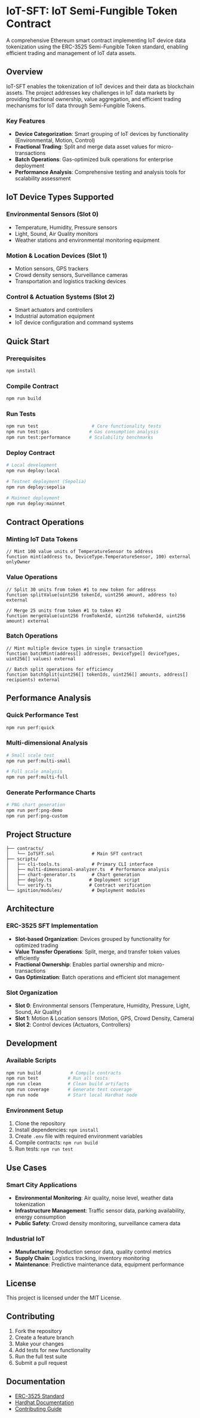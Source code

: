 # IoT-SFT: IoT Semi-Fungible Token Contract

A comprehensive Ethereum smart contract implementing IoT device data tokenization using the ERC-3525 Semi-Fungible Token standard, enabling efficient trading and management of IoT data assets.

## Overview

IoT-SFT enables the tokenization of IoT devices and their data as blockchain assets. The project addresses key challenges in IoT data markets by providing fractional ownership, value aggregation, and efficient trading mechanisms for IoT data through Semi-Fungible Tokens.

### Key Features

- **Device Categorization**: Smart grouping of IoT devices by functionality (Environmental, Motion, Control)
- **Fractional Trading**: Split and merge data asset values for micro-transactions
- **Batch Operations**: Gas-optimized bulk operations for enterprise deployment
- **Performance Analysis**: Comprehensive testing and analysis tools for scalability assessment

## IoT Device Types Supported

### Environmental Sensors (Slot 0)
- Temperature, Humidity, Pressure sensors
- Light, Sound, Air Quality monitors
- Weather stations and environmental monitoring equipment

### Motion & Location Devices (Slot 1) 
- Motion sensors, GPS trackers
- Crowd density sensors, Surveillance cameras
- Transportation and logistics tracking devices

### Control & Actuation Systems (Slot 2)
- Smart actuators and controllers
- Industrial automation equipment
- IoT device configuration and command systems

## Quick Start

### Prerequisites
```bash
npm install
```

### Compile Contract
```bash
npm run build
```

### Run Tests
```bash
npm run test                    # Core functionality tests
npm run test:gas               # Gas consumption analysis
npm run test:performance       # Scalability benchmarks
```

### Deploy Contract
```bash
# Local development
npm run deploy:local

# Testnet deployment (Sepolia)
npm run deploy:sepolia

# Mainnet deployment
npm run deploy:mainnet
```

## Contract Operations

### Minting IoT Data Tokens
```solidity
// Mint 100 value units of TemperatureSensor to address
function mint(address to, DeviceType.TemperatureSensor, 100) external onlyOwner
```

### Value Operations
```solidity
// Split 30 units from token #1 to new token for address
function splitValue(uint256 tokenId, uint256 amount, address to) external

// Merge 25 units from token #1 to token #2  
function mergeValue(uint256 fromTokenId, uint256 toTokenId, uint256 amount) external
```

### Batch Operations
```solidity
// Mint multiple device types in single transaction
function batchMint(address[] addresses, DeviceType[] deviceTypes, uint256[] values) external

// Batch split operations for efficiency
function batchSplit(uint256[] tokenIds, uint256[] amounts, address[] recipients) external
```

## Performance Analysis

### Quick Performance Test
```bash
npm run perf:quick
```

### Multi-dimensional Analysis
```bash
# Small scale test
npm run perf:multi-small

# Full scale analysis  
npm run perf:multi-full
```

### Generate Performance Charts
```bash
# PNG chart generation
npm run perf:png-demo
npm run perf:png-custom
```

## Project Structure

```
├── contracts/
│   └── IoTSFT.sol              # Main SFT contract
├── scripts/
│   ├── cli-tools.ts            # Primary CLI interface
│   ├── multi-dimensional-analyzer.ts  # Performance analysis
│   ├── chart-generator.ts      # Chart generation
│   ├── deploy.ts              # Deployment script
│   └── verify.ts              # Contract verification
└── ignition/modules/           # Deployment modules
```

## Architecture

### ERC-3525 SFT Implementation
- **Slot-based Organization**: Devices grouped by functionality for optimized trading
- **Value Transfer Operations**: Split, merge, and transfer token values efficiently
- **Fractional Ownership**: Enables partial ownership and micro-transactions
- **Gas Optimization**: Batch operations and efficient slot management

### Slot Organization
- **Slot 0**: Environmental sensors (Temperature, Humidity, Pressure, Light, Sound, Air Quality)
- **Slot 1**: Motion & Location sensors (Motion, GPS, Crowd Density, Camera)  
- **Slot 2**: Control devices (Actuators, Controllers)

## Development

### Available Scripts
```bash
npm run build           # Compile contracts
npm run test           # Run all tests
npm run clean          # Clean build artifacts
npm run coverage       # Generate test coverage
npm run node           # Start local Hardhat node
```

### Environment Setup
1. Clone the repository
2. Install dependencies: `npm install`
3. Create `.env` file with required environment variables
4. Compile contracts: `npm run build`
5. Run tests: `npm run test`

## Use Cases

### Smart City Applications
- **Environmental Monitoring**: Air quality, noise level, weather data tokenization
- **Infrastructure Management**: Traffic sensor data, parking availability, energy consumption
- **Public Safety**: Crowd density monitoring, surveillance camera data

### Industrial IoT
- **Manufacturing**: Production sensor data, quality control metrics
- **Supply Chain**: Logistics tracking, inventory monitoring  
- **Maintenance**: Predictive maintenance data, equipment performance

## License

This project is licensed under the MIT License.

## Contributing

1. Fork the repository
2. Create a feature branch
3. Make your changes
4. Add tests for new functionality
5. Run the full test suite
6. Submit a pull request

## Documentation

- [ERC-3525 Standard](https://eips.ethereum.org/EIPS/eip-3525)
- [Hardhat Documentation](https://hardhat.org/docs)
- [Contributing Guide](./CONTRIBUTING.md)
